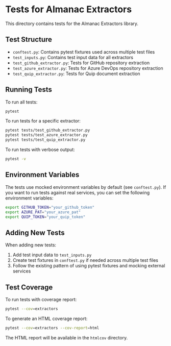 # Tests for Almanac Extractors

This directory contains tests for the Almanac Extractors library.

## Test Structure

- `conftest.py`: Contains pytest fixtures used across multiple test files
- `test_inputs.py`: Contains test input data for all extractors
- `test_github_extractor.py`: Tests for GitHub repository extraction
- `test_azure_extractor.py`: Tests for Azure DevOps repository extraction
- `test_quip_extractor.py`: Tests for Quip document extraction

## Running Tests

To run all tests:

```bash
pytest
```

To run tests for a specific extractor:

```bash
pytest tests/test_github_extractor.py
pytest tests/test_azure_extractor.py
pytest tests/test_quip_extractor.py
```

To run tests with verbose output:

```bash
pytest -v
```

## Environment Variables

The tests use mocked environment variables by default (see `conftest.py`). If you want to run tests against real services, you can set the following environment variables:

```bash
export GITHUB_TOKEN="your_github_token"
export AZURE_PAT="your_azure_pat"
export QUIP_TOKEN="your_quip_token"
```

## Adding New Tests

When adding new tests:

1. Add test input data to `test_inputs.py`
2. Create test fixtures in `conftest.py` if needed across multiple test files
3. Follow the existing pattern of using pytest fixtures and mocking external services

## Test Coverage

To run tests with coverage report:

```bash
pytest --cov=extractors
```

To generate an HTML coverage report:

```bash
pytest --cov=extractors --cov-report=html
```

The HTML report will be available in the `htmlcov` directory.
